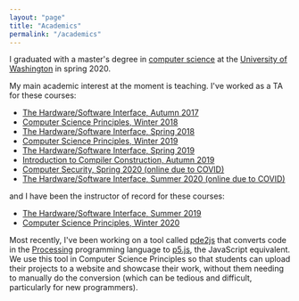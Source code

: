 ```yaml
---
layout: "page"
title: "Academics"
permalink: "/academics"
---
```



I graduated with a master's degree in <a href="https://www.cs.washington.edu" target="_blank">computer science</a> at the <a href="http://www.washington.edu" target="_blank">University of Washington</a> in spring 2020.

My main academic interest at the moment is teaching. I've worked as a TA for these courses: 

- [The Hardware/Software Interface, Autumn 2017](https://courses.cs.washington.edu/courses/cse351/17au/)
- [Computer Science Principles, Winter 2018](https://courses.cs.washington.edu/courses/cse120/18wi/)
- [The Hardware/Software Interface, Spring 2018](https://courses.cs.washington.edu/courses/cse351/18sp/)
- [Computer Science Principles, Winter 2019](https://courses.cs.washington.edu/courses/cse120/19wi/)
- [The Hardware/Software Interface, Spring 2019](https://courses.cs.washington.edu/courses/cse351/19sp/)
- [Introduction to Compiler Construction, Autumn 2019](https://courses.cs.washington.edu/courses/cse401/19au/)
- [Computer Security, Spring 2020 (online due to COVID)](https://courses.cs.washington.edu/courses/cse484/20sp)
- [The Hardware/Software Interface, Summer 2020 (online due to COVID)](https://courses.cs.washington.edu/courses/cse351/20su/)

and I have been the instructor of record for these courses:

- [The Hardware/Software Interface, Summer 2019](https://courses.cs.washington.edu/courses/cse351/19su/)
- [Computer Science Principles, Winter 2020](https://courses.cs.washington.edu/courses/cse120/20wi/)

Most recently, I've been working on a tool called [pde2js](https://github.com/terabyte128/pde2js) that converts code in the [Processing](http://processing.org/) programming language to [p5.js](https://p5js.org/), the JavaScript equivalent. We use this tool in Computer Science Principles so that students can upload their projects to a website and showcase their work, without them needing to manually do the conversion (which can be tedious and difficult, particularly for new programmers).
